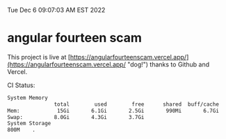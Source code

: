 Tue Dec  6 09:07:03 AM EST 2022

# angular fourteen scam


This project is live at [https://angularfourteenscam.vercel.app/](https://angularfourteenscam.vercel.app/ "dog!") thanks to Github and Vercel.

CI Status: 

```bash
System Memory
               total        used        free      shared  buff/cache   available
Mem:            15Gi       6.1Gi       2.5Gi       990Mi       6.7Gi       7.9Gi
Swap:          8.0Gi       4.3Gi       3.7Gi
System Storage
800M	.
